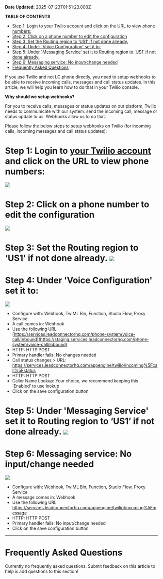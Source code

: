 **Date Updated:** 2025-07-23T01:51:23.000Z

**TABLE OF CONTENTS**

* [Step 1: Login to your Twilio account and click on the URL to view phone numbers:](#Step-1%3A-Login-to-your-Twilio-account-and-click-on-the-URL-to-view-phone-numbers%3A)
* [Step 2: Click on a phone number to edit the configuration](#Step-2%3A-Click-on-a-phone-number-to-edit-the-configuration)
* [Step 3: Set the Routing region to ‘US1’ if not done already. ](#Step-3%3A-Set-the-Routing-region-to-%E2%80%98US1%E2%80%99-if-not-done-already.%C2%A0)
* [Step 4: Under 'Voice Configuration' set it to:](#Step-4%3A-Under-'Voice-Configuration'-set-it-to%3A)
* [Step 5: Under 'Messaging Service' set it to Routing region to ‘US1’ if not done already. ](#Step-5%3A-Under-'Messaging-Service'-set-it-to-Routing-region-to-%E2%80%98US1%E2%80%99-if-not-done-already.-%C2%A0)
* [Step 6: Messaging service: No input/change needed ](#Step-6%3A-Messaging-service%3A-No-input/change-needed%C2%A0)
* [Frequently Asked Questions](#Frequently-Asked-Questions)

  
If you use Twilio and not LC phone directly, you need to setup webhooks to be able to receive incoming calls, messages and call status updates. In this article, we will help you learn how to do that in your Twilio console.

  
**Why should we setup webhooks?**

For you to receive calls, messages or status updates on our platform, Twilio needs to communicate with our system: send the incoming call, message or status update to us. Webhooks allow us to do that.  
  
Please follow the below steps to setup webhooks on Twilio (for incoming calls, incoming messages and call status updates):

  
# **Step 1: Login to [your Twilio account](https://console.twilio.com/us1/develop/phone-numbers/manage/incoming) and click on the URL to view phone numbers:**

![](https://s3.amazonaws.com/cdn.freshdesk.com/data/helpdesk/attachments/production/155029960826/original/IZ7yENfP_hQPi6ZixShX8idVcNClaP-ADg.jpg?1722004804)  
  
  
# **Step 2: Click on a phone number to edit the configuration**

![](https://s3.amazonaws.com/cdn.freshdesk.com/data/helpdesk/attachments/production/155029960924/original/5hdNuHihO0Bn1Zs85z92bDr0JuQoEXYsOA.jpg?1722004841)  

  
# **Step 3: Set the Routing region to ‘US1’ if not done already.** ![](https://s3.amazonaws.com/cdn.freshdesk.com/data/helpdesk/attachments/production/155029961064/original/R_E313n-15o49amF5BgCVQHTQ_4k1_Lhyw.jpg?1722004928)

  
# **Step 4: Under 'Voice Configuration' set it to:**

![](https://s3.amazonaws.com/cdn.freshdesk.com/data/helpdesk/attachments/production/155029961145/original/5YoMJcESIuUpyhmxjqxQBVtQ9VPkgtQ6EA.jpg?1722004991)

* Configure with: Webhook, TwiML Bin, Function, Studio Flow, Proxy Service
* A call comes in: Webhook
* Use the following URL[](https://staging.services.leadconnectorhq.com/phone-system/voice-call/inbound)  
[https://services.leadconnectorhq.com/phone-system/voice-call/inbound](https://staging.services.leadconnectorhq.com/phone-system/voice-call/inbound)
* HTTP: HTTP POST
* Primary handler fails: No changes needed
* Call status changes > URL:[](https://services.leadconnectorhq.com/appengine/twilio/incoming%5Fcall%5Fstatus)  
<https://services.leadconnectorhq.com/appengine/twilio/incoming%5Fcall%5Fstatus>
* HTTP: HTTP POST
* Caller Name Lookup: Your choice, we recommend keeping this 'Enabled' to use lookup
* Click on the save configuration button
  
  
# **Step 5: Under 'Messaging Service' set it to Routing region to ‘US1’ if not done already.** ![](https://s3.amazonaws.com/cdn.freshdesk.com/data/helpdesk/attachments/production/155029961258/original/9T8Q6PHmgecj9Grpd_PjC990gM-p2iaMlw.jpg?1722005052)

  
# **Step 6: Messaging service: No input/change needed** 

  
![](https://s3.amazonaws.com/cdn.freshdesk.com/data/helpdesk/attachments/production/155029961331/original/BouCDaftFsJpbqCW0FAO9fRcce4KS06oRw.jpg?1722005087)

* Configure with: Webhook, TwiML Bin, Function, Studio Flow, Proxy Service
* A message comes in: Webhook
* Use the following URL  
[](https://services.leadconnectorhq.com/conversations/providers/twilio/inbound%5Fmessage)<https://services.leadconnectorhq.com/appengine/twilio/incoming%5Fmessage>[](https://services.leadconnectorhq.com/appengine/twilio/incoming%5Fmessage)
* HTTP: HTTP POST
* Primary handler fails: No input/change needed
* Click on the save configuration button

---

# **Frequently Asked Questions**

Currently no frequently asked questions. Submit feedback on this article to help is add questions to this section!

#   